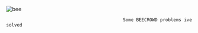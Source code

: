 ![bee](https://user-images.githubusercontent.com/84037040/152882794-33d78d23-63c5-4209-8567-28ce0957dbb5.png)

                                                Some BEECROWD problems ive solved
